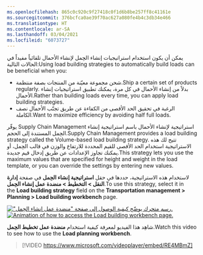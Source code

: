 ```yaml
---
ms.openlocfilehash: 865c0c920c9f27418c0f1d6b8be257ff8c41161e
ms.sourcegitcommit: 376bcfca0ae39f70ac627a080fe4b4c3db34e466
ms.translationtype: HT
ms.contentlocale: ar-SA
ms.lasthandoff: 03/04/2021
ms.locfileid: "6073727"
---
```

<span data-ttu-id="203db-101">يمكن أن يكون استخدام استراتيجيات إنشاء الحِمل لإنشاء الأحمال تلقائياً مفيداً في الحالات التالية:</span><span class="sxs-lookup"><span data-stu-id="203db-101">Using load building strategies to automatically build loads can be beneficial when you:</span></span>

-   <span data-ttu-id="203db-102">شحن مجموعة معيّنة من المنتجات بصفة منتظمة.</span><span class="sxs-lookup"><span data-stu-id="203db-102">Ship a certain set of products regularly.</span></span> <span data-ttu-id="203db-103">بدلاً من إنشاء الأحمال في كل مرة، يمكنك تطبيق استراتيجيات إنشاء الأحمال.</span><span class="sxs-lookup"><span data-stu-id="203db-103">Rather than building loads every time, you can apply load building strategies.</span></span>
-   <span data-ttu-id="203db-104">الرغبة في تحقيق الحد الأقصى من الكفاءة عن طريق تجنّب الأحمال نصف الكاملة.</span><span class="sxs-lookup"><span data-stu-id="203db-104">Want to maximize efficiency by avoiding half full loads.</span></span>

<span data-ttu-id="203db-105">يوفّر Supply Chain Management استراتيجية لإنشاء الأحمال باسم استراتيجية إنشاء الحِمل المستندة إلى الحجم.</span><span class="sxs-lookup"><span data-stu-id="203db-105">Supply Chain Management provides a load building strategy called the Volume-based load building strategy.</span></span> <span data-ttu-id="203db-106">تتيح لك هذه الاستراتيجية استخدام الحد الأقصى للقيم المحددة للارتفاع والوزن في قالب الحِمل، أو يمكنك تجاوز الإعدادات عن طريق إدخال قيم جديدة.</span><span class="sxs-lookup"><span data-stu-id="203db-106">This strategy lets you use the maximum values that are specified for height and weight in the load template, or you can override the settings by entering new values.</span></span>

<span data-ttu-id="203db-107">لاستخدام هذه الاستراتيجية، حددها في حقل **‏‫استراتيجية إنشاء الحِمل‬** في صفحة **إدارة النقل > التخطيط > منضدة عمل إنشاء الحِمل‬**.</span><span class="sxs-lookup"><span data-stu-id="203db-107">To use this strategy, select it in the **Load building strategy** field on the **Transportation management > Planning > Load building workbench** page.</span></span> 

<span data-ttu-id="203db-108">[![رسم متحرك يوضّح كيفية الوصول إلى صفحة ‏‫"منضدة عمل إنشاء الحِمل"‬.](../media/load-building-workbench.gif)](../media/load-building-workbench.gif#lightbox)</span><span class="sxs-lookup"><span data-stu-id="203db-108">[![Animation of how to access the Load building workbench page.](../media/load-building-workbench.gif)](../media/load-building-workbench.gif#lightbox)</span></span>

<span data-ttu-id="203db-109">شاهِد هذا الفيديو لمعرفة كيفية استخدام **‏‫منضدة عمل تخطيط الحِمل‬**.</span><span class="sxs-lookup"><span data-stu-id="203db-109">Watch this video to see how to use the **Load planning workbench**.</span></span>
> [!VIDEO https://www.microsoft.com/videoplayer/embed/RE4MBmZ]

